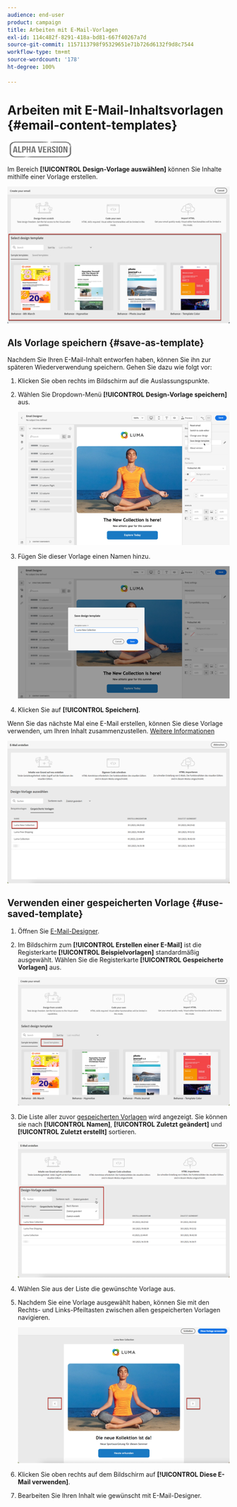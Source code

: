 ```yaml
---
audience: end-user
product: campaign
title: Arbeiten mit E-Mail-Vorlagen
exl-id: 114c482f-8291-418a-bd81-667f40267a7d
source-git-commit: 1157113798f95329651e71b726d6132f9d8c7544
workflow-type: tm+mt
source-wordcount: '178'
ht-degree: 100%

---
```


# Arbeiten mit E-Mail-Inhaltsvorlagen {#email-content-templates}

![](../assets/do-not-localize/badge.png)

Im Bereich **[!UICONTROL Design-Vorlage auswählen]** können Sie Inhalte mithilfe einer Vorlage erstellen.

![](assets/email_designer-templates.png)

## Als Vorlage speichern {#save-as-template}

Nachdem Sie Ihren E-Mail-Inhalt entworfen haben, können Sie ihn zur späteren Wiederverwendung speichern. Gehen Sie dazu wie folgt vor:

1. Klicken Sie oben rechts im Bildschirm auf die Auslassungspunkte.

1. Wählen Sie Dropdown-Menü **[!UICONTROL Design-Vorlage speichern]** aus.

   ![](assets/email_designer-save-template.png)

1. Fügen Sie dieser Vorlage einen Namen hinzu.

   ![](assets/email_designer-template-name.png)

1. Klicken Sie auf **[!UICONTROL Speichern]**.

Wenn Sie das nächste Mal eine E-Mail erstellen, können Sie diese Vorlage verwenden, um Ihren Inhalt zusammenzustellen. [Weitere Informationen](#use-saved-template)

![](assets/email_designer-saved-template.png)

## Verwenden einer gespeicherten Vorlage {#use-saved-template}

1. Öffnen Sie [E-Mail-Designer](create-email-content.md).

1. Im Bildschirm zum **[!UICONTROL Erstellen einer E-Mail]** ist die Registerkarte **[!UICONTROL Beispielvorlagen]** standardmäßig ausgewählt. Wählen Sie die Registerkarte **[!UICONTROL Gespeicherte Vorlagen]** aus.

   ![](assets/email_designer-saved-templates-tab.png)

1. Die Liste aller zuvor [gespeicherten Vorlagen](#save-as-template) wird angezeigt. Sie können sie nach **[!UICONTROL Namen]**, **[!UICONTROL Zuletzt geändert]** und **[!UICONTROL Zuletzt erstellt]** sortieren.

   ![](assets/email_designer-saved-templates.png)

1. Wählen Sie aus der Liste die gewünschte Vorlage aus.

1. Nachdem Sie eine Vorlage ausgewählt haben, können Sie mit den Rechts- und Links-Pfeiltasten zwischen allen gespeicherten Vorlagen navigieren.

   ![](assets/email_designer-saved-templates-navigate.png)

1. Klicken Sie oben rechts auf dem Bildschirm auf **[!UICONTROL Diese E-Mail verwenden]**.

1. Bearbeiten Sie Ihren Inhalt wie gewünscht mit E-Mail-Designer.
